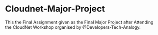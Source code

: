 # Cloudnet-Major-Project
This the Final Assignment given as the Final Major Project after Attending the CloudNet Workshop organised by @Developers-Tech-Analogy. 
